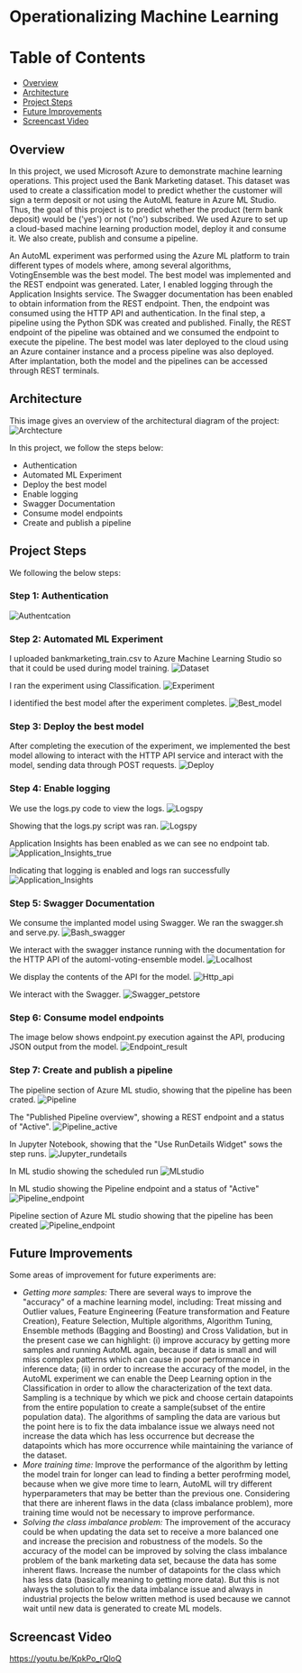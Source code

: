 # Operationalizing Machine Learning

Table of Contents
=================
  * [Overview](#Overview)
  * [Architecture](#Architecture)
  * [Project Steps](#project-steps)
  * [Future Improvements](#future-improvements)
  * [Screencast Video](#screencast-video)
  
## Overview

In this project, we used Microsoft Azure to demonstrate machine learning operations. This project used the Bank Marketing dataset. This dataset was used to create a classification model to predict whether the customer will sign a term deposit or not using the AutoML feature in Azure ML Studio. Thus, the goal of this project is to predict whether the product (term bank deposit) would be ('yes') or not ('no') subscribed. We used Azure to set up a cloud-based machine learning production model, deploy it and consume it. We also create, publish and consume a pipeline.

An AutoML experiment was performed using the Azure ML platform to train different types of models where, among several algorithms, VotingEnsemble was the best model. The best model was implemented and the REST endpoint was generated. Later, I enabled logging through the Application Insights service. The Swagger documentation has been enabled to obtain information from the REST endpoint. Then, the endpoint was consumed using the HTTP API and authentication. In the final step, a pipeline using the Python SDK was created and published. Finally, the REST endpoint of the pipeline was obtained and we consumed the endpoint to execute the pipeline. The best model was later deployed to the cloud using an Azure container instance and a process pipeline was also deployed. After implantation, both the model and the pipelines can be accessed through REST terminals.

## Architecture
This image gives an overview of the architectural diagram of the project:
![Archtecture](Images/Archtecture.png)

In this project, we follow the steps below:
- Authentication
- Automated ML Experiment
- Deploy the best model
- Enable logging
- Swagger Documentation
- Consume model endpoints
- Create and publish a pipeline

## Project Steps
We following the below steps:

### Step 1: Authentication
![Authentcation](Images/Authentication.png)

### Step 2: Automated ML Experiment
I uploaded bankmarketing_train.csv to Azure Machine Learning Studio so that it could be used during model training.
![Dataset](Images/Dataset.png)

I ran the experiment using Classification.
![Experiment](Images/Experiment.png)

I identified the best model after the experiment completes.
![Best_model](Images/Best_model.png)

### Step 3: Deploy the best model
After completing the execution of the experiment, we implemented the best model allowing to interact with the HTTP API service and interact with the model, sending data through POST requests.
![Deploy](Images/Deploy.png)

### Step 4: Enable logging

We use the logs.py code to view the logs.
![Logspy](Images/Logspy.png)

Showing that the logs.py script was ran.
![Logspy](Images/Logs.py_run.png)

Application Insights has been enabled as we can see no endpoint tab.
![Application_Insights_true](Images/Application_Insights_true.png)

Indicating that logging is enabled and logs ran successfully
![Application_Insights](Images/Application_Insights.png)

### Step 5: Swagger Documentation
We consume the implanted model using Swagger. We ran the swagger.sh and serve.py.
![Bash_swagger](Images/Bash_swagger.png)

We interact with the swagger instance running with the documentation for the HTTP API of the automl-voting-ensemble model.
![Localhost](Images/localhost.png)

We display the contents of the API for the model.
![Http_api](Images/http_api.png)

We interact with the Swagger.
![Swagger_petstore](Images/Swagger_petstore.png)

### Step 6: Consume model endpoints
The image below shows endpoint.py execution against the API, producing JSON output from the model.
![Endpoint_result](Images/Endpoint_result.png)

### Step 7: Create and publish a pipeline
The pipeline section of Azure ML studio, showing that the pipeline has been crated.
![Pipeline](Images/Pipeline.png)

The "Published Pipeline overview", showing a REST endpoint and a status of "Active".
![Pipeline_active](Images/Pipeline_active.png)

In Jupyter Notebook, showing that the "Use RunDetails Widget" sows the step runs.
![Jupyter_rundetails](Images/Jupyter_rundetails.png)

In ML studio showing the scheduled run
![MLstudio](Images/MLstudio.png)

In ML studio showing the Pipeline endpoint and a status of "Active"
![Pipeline_endpoint](Images/Pipeline_endpoint.png)

Pipeline section of Azure ML studio showing that the pipeline has been created
![Pipeline_endpoint](Images/Pipeline_completed.png)

## Future Improvements
Some areas of improvement for future experiments are:
- _Getting more samples:_ There are several ways to improve the "accuracy" of a machine learning model, including: Treat missing and Outlier values, Feature Engineering (Feature transformation and Feature Creation), Feature Selection, Multiple algorithms, Algorithm Tuning, Ensemble methods (Bagging and Boosting) and Cross Validation, but in the present case we can highlight: (i) improve accuracy by getting more samples and running AutoML again, because if data is small and will miss complex patterns which can cause in poor performance in inference data; (ii) in order to increase the accuracy of the model, in the AutoML experiment we can enable the Deep Learning option in the Classification in order to allow the characterization of the text data. Sampling is a technique by which we pick and choose certain datapoints from the entire population to create a sample(subset of the entire population data). The algorithms of sampling the data are various but the point here is to fix the data imbalance issue we always need not increase the data which has less occurrence but decrease the datapoints which has more occurrence while maintaining the variance of the dataset.
- _More training time:_ Improve the performance of the algorithm by letting the model train for longer can lead to finding a better perofrming model, because when we give more time to learn, AutoML will try different hyperparameters that may be better than the previous one. Considering that there are inherent flaws in the data (class imbalance problem), more training time would not be necessary to improve performance.
- _Solving the class imbalance problem:_ The improvement of the accuracy could be when updating the data set to receive a more balanced one and increase the precision and robustness of the models. So the accuracy of the model can be improved by solving the class imbalance problem of the bank marketing data set, because the data has some inherent flaws. Increase the number of datapoints for the class which has less data (basically meaning to getting more data).
But this is not always the solution to fix the data imbalance issue and always in industrial projects the below written method is used because we cannot wait until new data is generated to create ML models.

## Screencast Video

https://youtu.be/KpkPo_rQloQ
